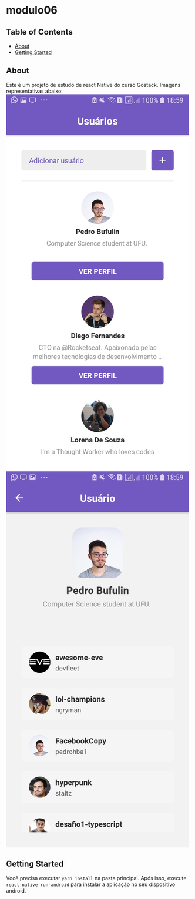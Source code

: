 # modulo06

## Table of Contents

-   [About](#about)
-   [Getting Started](#getting_started)

## About <a name = "about"></a>

Este é um projeto de estudo de react Native do curso Gostack. Imagens representativas abaixo:
![img](https://github.com/pedrohba1/gostack-modulo06/blob/master/raedme_stuff/image1.jpeg)
![img](https://github.com/pedrohba1/gostack-modulo06/blob/master/raedme_stuff/image2.jpeg)


## Getting Started <a name = "getting_started"></a>

Você precisa executar `yarn install` na pasta principal. Após isso, execute `react-native run-android` para instalar
a aplicação no seu dispositivo android.
